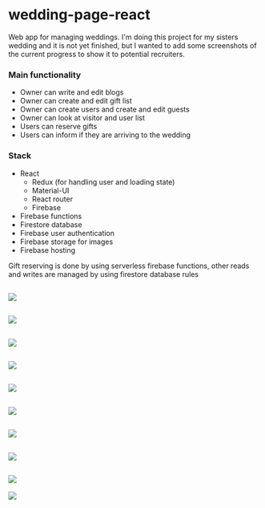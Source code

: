 # wedding-page-react
Web app for managing weddings. I'm doing this project for my sisters wedding and it is not yet finished, but I wanted to add some screenshots of the current progress to show it to potential recruiters.

### Main functionality
 * Owner can write and edit blogs
 * Owner can create and edit gift list
 * Owner can create users and create and edit guests
 * Owner can look at visitor and user list
 * Users can reserve gifts
 * Users can inform if they are arriving to the wedding

### Stack
 * React
   * Redux (for handling user and loading state)
   * Material-UI
   * React router
   * Firebase
 * Firebase functions
 * Firestore database
 * Firebase user authentication
 * Firebase storage for images
 * Firebase hosting

Gift reserving is done by using serverless firebase functions, other reads and writes are managed by using firestore
database rules
 
![](https://raw.githubusercontent.com/rekomerio/wedding-page-react/master/screenshots/2.png)
--
![](https://raw.githubusercontent.com/rekomerio/wedding-page-react/master/screenshots/1.jpg)
--
![](https://raw.githubusercontent.com/rekomerio/wedding-page-react/master/screenshots/3.png)
--
![](https://raw.githubusercontent.com/rekomerio/wedding-page-react/master/screenshots/4.png)
--
![](https://raw.githubusercontent.com/rekomerio/wedding-page-react/master/screenshots/5.png)
--
![](https://raw.githubusercontent.com/rekomerio/wedding-page-react/master/screenshots/9.png)
--
![](https://raw.githubusercontent.com/rekomerio/wedding-page-react/master/screenshots/6.png)
--
![](https://raw.githubusercontent.com/rekomerio/wedding-page-react/master/screenshots/8.png)
--
![](https://raw.githubusercontent.com/rekomerio/wedding-page-react/master/screenshots/7.png)
--
![](https://raw.githubusercontent.com/rekomerio/wedding-page-react/master/screenshots/10.png)
